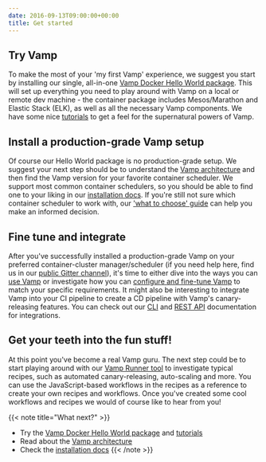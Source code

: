 ```yaml
---
date: 2016-09-13T09:00:00+00:00
title: Get started
---
```


## Try Vamp
To make the most of your 'my first Vamp' experience, we suggest you start by installing our single, all-in-one [Vamp Docker Hello World package](documentation/installation/hello-world/). This will set up everything you need to play around with Vamp on a local or remote dev machine - the container package includes Mesos/Marathon and Elastic Stack (ELK), as well as all the necessary Vamp components. We have some nice [tutorials](documentation/tutorials) to get a feel for the supernatural powers of Vamp.

## Install a production-grade Vamp setup
Of course our Hello World package is no production-grade setup. We suggest your next step should be to understand the [Vamp architecture](documentation/how-vamp-works/architecture-and-components) and then find the Vamp version for your favorite container scheduler. We support most common container schedulers, so you should be able to find one to your liking in our [installation docs](documentation/installation/). If you're still not sure which container scheduler to work with, our ['what to choose' guide](documentation/how-vamp-works/what-to-choose/) can help you make an informed decision.


## Fine tune and integrate
After you've successfully installed a production-grade Vamp on your preferred container-cluster manager/scheduler (if you need help here, find us in our [public Gitter channel](https://gitter.im/magneticio/vamp)), it's time to either dive into the ways you can [use Vamp](documentation/using-vamp/artifacts/) or investigate how you can [configure and fine-tune Vamp](documentation/installation/configure-vamp) to match your specific requirements. It might also be interesting to integrate Vamp into your CI pipeline to create a CD pipeline with Vamp's canary-releasing features. You can check out our [CLI](documentation/cli/cli-reference/) and [REST API](documentation/api/api-reference/) documentation for integrations.

## Get your teeth into the fun stuff!
At this point you've become a real Vamp guru. The next step could be to start playing around with our [Vamp Runner tool](https://github.com/magneticio/vamp-runner/) to investigate typical recipes, such as automated canary-releasing, auto-scaling and more. You can use the JavaScript-based workflows in the recipes as a reference to create your own recipes and workflows. Once you've created some cool workflows and recipes we would of course like to hear from you!

{{< note title="What next?" >}}
* Try the [Vamp Docker Hello World package](documentation/installation/hello-world/) and [tutorials](documentation/tutorials)
* Read about the [Vamp architecture](documentation/how-vamp-works/architecture-and-components)
* Check the [installation docs](documentation/installation/)
{{< /note >}}